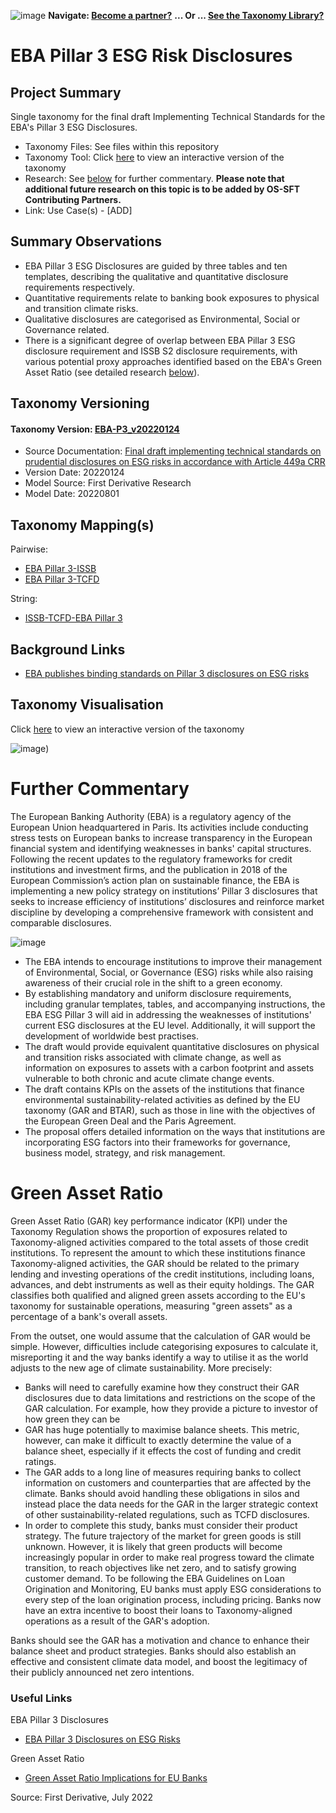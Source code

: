 ![image](https://user-images.githubusercontent.com/112073913/188821900-0c411acf-fbdd-4163-adc9-3ba4e2be78df.png)
**Navigate: [Become a partner?](https://github.com/OS-SFT/06-COLLABORATORS-PARTNERS)**
**... Or ... [See the Taxonomy Library?](https://github.com/orgs/OS-SFT/projects/2)**

# EBA Pillar 3 ESG Risk Disclosures 

## Project Summary

Single taxonomy for the final draft Implementing Technical Standards for the EBA's Pillar 3 ESG Disclosures.
- Taxonomy Files: See files within this repository
- Taxonomy Tool: Click [here](https://os-sft.solidatus.com/viewer/share/I0ETplnHpTRzipz6WS616JdeM2fHfwlZ) to view an interactive version of the taxonomy
- Research: See [below](https://github.com/OS-SFT/Taxonomy-Mappings-Library/tree/main/Single%20Taxonomies/EBA%20Pillar%203#further-commentary) for further commentary. **Please note that additional future research on this topic is to be added by OS-SFT Contributing Partners.**
- Link: Use Case(s) - [ADD]

## Summary Observations

- EBA Pillar 3 ESG Disclosures are guided by three tables and ten templates, describing the qualitative and quantitative disclosure requirements respectively.
- Quantitative requirements relate to banking book exposures to physical and transition climate risks.
- Qualitative disclosures are categorised as Environmental, Social or Governance related.
- There is a significant degree of overlap between EBA Pillar 3 ESG disclosure requirement and ISSB S2 disclosure requirements, with various potential proxy approaches identified based on the EBA's Green Asset Ratio (see detailed research [below](https://github.com/OS-SFT/Taxonomy-Mappings-Library/tree/main/Single%20Taxonomies/EBA%20Pillar%203#further-commentary)).

## Taxonomy Versioning

#### Taxonomy Version: [EBA-P3_v20220124](https://os-sft.solidatus.com/viewer/share/I0ETplnHpTRzipz6WS616JdeM2fHfwlZ)
- Source Documentation: [Final draft implementing technical standards on prudential disclosures on ESG risks in accordance with Article 449a CRR](https://www.eba.europa.eu/sites/default/documents/files/document_library/Publications/Draft%20Technical%20Standards/2022/1026171/EBA%20draft%20ITS%20on%20Pillar%203%20disclosures%20on%20ESG%20risks.pdf)
- Version Date: 20220124
- Model Source: First Derivative Research
- Model Date: 20220801

## Taxonomy Mapping(s)

Pairwise:
- [EBA Pillar 3-ISSB](https://github.com/OS-SFT/Taxonomy-Mappings-Library/tree/main/Taxonomy%20Mappings%20-%20Double/ISSB%20-%20EBA%20Pillar%203)
- [EBA Pillar 3-TCFD](https://github.com/OS-SFT/Taxonomy-Mappings-Library/tree/main/Taxonomy%20Mappings%20-%20Double/TCFD%20-%20EBA%20Pillar%203)

String:
- [ISSB-TCFD-EBA Pillar 3](https://github.com/OS-SFT/Taxonomy-Mappings-Library/tree/main/Taxonomy%20Mappings%20-%20String/TCFD%20-%20ISSB%20-%20EBA%20Pillar%203)

## Background Links

- [EBA publishes binding standards on Pillar 3 disclosures on ESG risks](https://www.eba.europa.eu/eba-publishes-binding-standards-pillar-3-disclosures-esg-risks)

## Taxonomy Visualisation

Click [here](https://os-sft.solidatus.com/viewer/share/I0ETplnHpTRzipz6WS616JdeM2fHfwlZ) to view an interactive version of the taxonomy

![image](https://github.com/OS-SFT/Taxonomy-Mappings-Library/assets/112079442/3ee91506-f789-4932-9ccc-2df21f46fa10))


# Further Commentary

The European Banking Authority (EBA) is a regulatory agency of the European Union headquartered in Paris. Its activities include conducting stress tests on European banks to increase transparency in the European financial system and identifying weaknesses in banks' capital structures. Following the recent updates to the regulatory frameworks for credit institutions and investment firms, and the publication in 2018 of the European Commission’s action plan on sustainable finance, the EBA is implementing a new policy strategy on institutions’ Pillar 3 disclosures that seeks to increase efficiency of institutions’ disclosures and reinforce market discipline by developing a comprehensive framework with consistent and comparable disclosures.

![image](https://user-images.githubusercontent.com/112079442/189167587-ee195d3a-bb4a-4a69-b2a0-485efbc8910c.png)

-	The EBA intends to encourage institutions to improve their management of Environmental, Social, or Governance (ESG) risks while also raising awareness of their crucial role in the shift to a green economy.
-	By establishing mandatory and uniform disclosure requirements, including granular templates, tables, and accompanying instructions, the EBA ESG Pillar 3 will aid in addressing the weaknesses of institutions' current ESG disclosures at the EU level. Additionally, it will support the development of worldwide best practises.
-	The draft would provide equivalent quantitative disclosures on physical and transition risks associated with climate change, as well as information on exposures to assets with a carbon footprint and assets vulnerable to both chronic and acute climate change events.
-	The draft contains KPIs on the assets of the institutions that finance environmental sustainability-related activities as defined by the EU taxonomy (GAR and BTAR), such as those in line with the objectives of the European Green Deal and the Paris Agreement.
-	The proposal offers detailed information on the ways that institutions are incorporating ESG factors into their frameworks for governance, business model, strategy, and risk management.

# Green Asset Ratio

Green Asset Ratio (GAR) key performance indicator (KPI) under the Taxonomy Regulation shows the proportion of exposures related to Taxonomy-aligned activities compared to the total assets of those credit institutions. To represent the amount to which these institutions finance Taxonomy-aligned activities, the GAR should be related to the primary lending and investing operations of the credit institutions, including loans, advances, and debt instruments as well as their equity holdings. The GAR classifies both qualified and aligned green assets according to the EU's taxonomy for sustainable operations, measuring "green assets" as a percentage of a bank's overall assets.

From the outset, one would assume that the calculation of GAR would be simple. However, difficulties include categorising exposures to calculate it, misreporting it and the way banks identify a way to utilise it as the world adjusts to the new age of climate sustainability. 
More precisely:
-	Banks will need to carefully examine how they construct their GAR disclosures due to data limitations and restrictions on the scope of the GAR calculation. For example, how they provide a picture to investor of how green they can be
-	GAR has huge potentially to maximise balance sheets. This metric, however, can make it difficult to exactly determine the value of a balance sheet, especially if it effects the cost of funding and credit ratings.
-	The GAR adds to a long line of measures requiring banks to collect information on customers and counterparties that are affected by the climate. Banks should avoid handling these obligations in silos and instead place the data needs for the GAR in the larger strategic context of other sustainability-related regulations, such as TCFD disclosures.
-	In order to complete this study, banks must consider their product strategy. The future trajectory of the market for green goods is still unknown. However, it is likely that green products will become increasingly popular in order to make real progress toward the climate transition, to reach objectives like net zero, and to satisfy growing customer demand. To be following the EBA Guidelines on Loan Origination and Monitoring, EU banks must apply ESG considerations to every step of the loan origination process, including pricing. Banks now have an extra incentive to boost their loans to Taxonomy-aligned operations as a result of the GAR's adoption.

Banks should see the GAR has a motivation and chance to enhance their balance sheet and product strategies. Banks should also establish an effective and consistent climate data model, and boost the legitimacy of their publicly announced net zero intentions.

### Useful Links

EBA Pillar 3 Disclosures 
-	[EBA Pillar 3 Disclosures on ESG Risks](https://www.eba.europa.eu/sites/default/documents/files/document_library/Publications/Draft%20Technical%20Standards/2022/1026171/EBA%20draft%20ITS%20on%20Pillar%203%20disclosures%20on%20ESG%20risks.pdf)

Green Asset Ratio
-	[Green Asset Ratio Implications for EU Banks](https://ukfinancialservicesinsights.deloitte.com/post/102h861/the-strategic-implications-of-the-green-asset-ratio-for-eu-banks)


Source: First Derivative, July 2022
